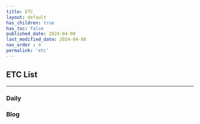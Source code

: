 ```yaml
---
title: ETC
layout: default
has_children: true
has_toc: false
published_date: 2024-04-08
last_modified_date: 2024-04-08
nav_order : 4
permalink: 'etc'
---
```


## ETC List

---

### Daily
### Blog
